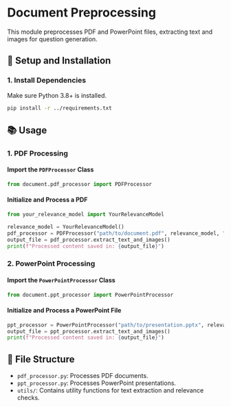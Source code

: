 # Document Preprocessing

This module preprocesses PDF and PowerPoint files, extracting text and images for question generation.

## 🚀 **Setup and Installation**

### 1. **Install Dependencies**

Make sure Python 3.8+ is installed.

```bash
pip install -r ../requirements.txt
```

## 📚 **Usage**

### 1. **PDF Processing**

#### Import the `PDFProcessor` Class

```python
from document.pdf_processor import PDFProcessor
```

#### Initialize and Process a PDF

```python
from your_relevance_model import YourRelevanceModel

relevance_model = YourRelevanceModel()
pdf_processor = PDFProcessor("path/to/document.pdf", relevance_model, "path/to/store/output")
output_file = pdf_processor.extract_text_and_images()
print(f"Processed content saved in: {output_file}")
```

### 2. **PowerPoint Processing**

#### Import the `PowerPointProcessor` Class

```python
from document.ppt_processor import PowerPointProcessor
```

#### Initialize and Process a PowerPoint File

```python
ppt_processor = PowerPointProcessor("path/to/presentation.pptx", relevance_model)
output_file = ppt_processor.extract_text_and_images()
print(f"Processed content saved in: {output_file}")
```

## 📂 **File Structure**

- `pdf_processor.py`: Processes PDF documents.
- `ppt_processor.py`: Processes PowerPoint presentations.
- `utils/`: Contains utility functions for text extraction and relevance checks.
